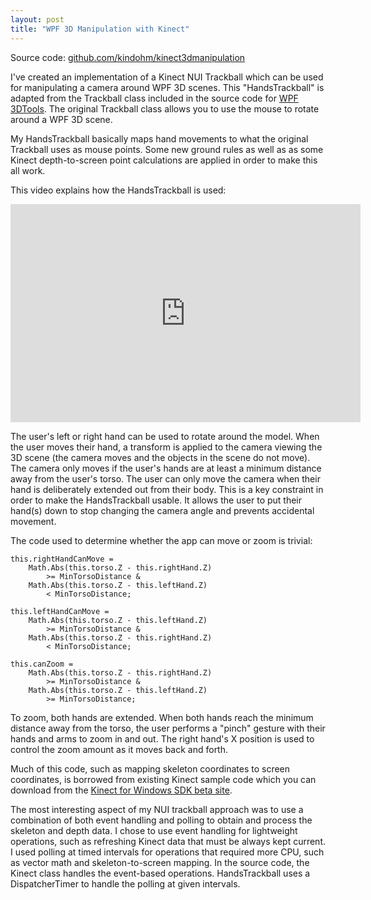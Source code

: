 ```yaml
---
layout: post
title: "WPF 3D Manipulation with Kinect"
---
```


<p>Source code: <a href="//github.com/kindohm/kinect3dmanipulation">github.com/kindohm/kinect3dmanipulation</a></p>
<p>I've created an implementation of a Kinect NUI Trackball which can be used for manipulating a camera around WPF 3D scenes. This "HandsTrackball" is adapted from the Trackball class included  in the source code for <a href="http://3dtools.codeplex.com">WPF 3DTools</a>. The original Trackball class allows you to use the mouse to rotate around a WPF 3D scene.</p>
<p>My HandsTrackball basically maps hand movements to what the original Trackball uses as  mouse points. Some new ground rules as well as as some Kinect depth-to-screen point calculations are applied in order to make this all work.</p>
<p>This video explains how the HandsTrackball is used:</p>
<iframe width="560" height="349" src="http://www.youtube.com/embed/fwegNqzmG0A" frameborder="0"> </iframe>
<p>The user's left or right hand can be used to rotate around the model. When the user moves their  hand, a transform is applied to the camera viewing the 3D scene (the camera moves and the objects in the scene do not move). The camera only moves if the user's hands are at least a minimum distance away from the user's torso. The user can only move the camera when their hand is deliberately extended out from their body. This is a key constraint in order to make the HandsTrackball usable. It allows the user to put their hand(s) down to stop changing the camera angle and prevents accidental movement.</p>
<p>The code used to determine whether the app can move or zoom is trivial:</p>

<pre><code>this.rightHandCanMove =
	Math.Abs(this.torso.Z - this.rightHand.Z) 
		&gt;= MinTorsoDistance &amp;
	Math.Abs(this.torso.Z - this.leftHand.Z) 
		&lt; MinTorsoDistance;

this.leftHandCanMove =
	Math.Abs(this.torso.Z - this.leftHand.Z) 
		&gt;= MinTorsoDistance &amp;
	Math.Abs(this.torso.Z - this.rightHand.Z) 
		&lt; MinTorsoDistance;

this.canZoom =
	Math.Abs(this.torso.Z - this.rightHand.Z) 
		&gt;= MinTorsoDistance &amp;
	Math.Abs(this.torso.Z - this.leftHand.Z) 
		&gt;= MinTorsoDistance;</code></pre>

<p>To zoom, both hands are extended. When both hands reach the minimum distance away from the torso, the user performs a "pinch" gesture with their hands and arms to zoom in and out. The right hand's X position is used to control the zoom amount as it moves back and forth.</p>

<p>Much of this code, such as mapping skeleton coordinates to screen coordinates, is borrowed from existing Kinect sample code which you can download from the  <a href="http://research.microsoft.com/en-us/um/redmond/projects/kinectsdk/">Kinect for Windows SDK beta site</a>.</p>

<p>The most interesting aspect of my NUI trackball approach was to use a combination of both event handling and polling to obtain and process the skeleton and depth data. I chose to use event handling for lightweight operations, such as refreshing Kinect data that must be always kept current. I used polling at timed intervals for operations that required more CPU, such as vector math and skeleton-to-screen mapping. In the source code, the Kinect class handles the event-based operations. HandsTrackball uses a DispatcherTimer to handle the polling at given intervals.</p>

